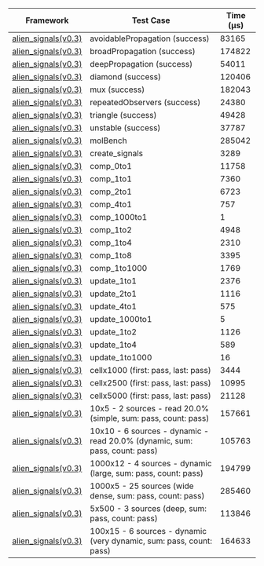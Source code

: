 | Framework | Test Case | Time (μs) |
| --- | --- | --- |
| [alien_signals(v0.3)](https://github.com/medz/alien-signals-dart) | avoidablePropagation (success) | 83165 |
| [alien_signals(v0.3)](https://github.com/medz/alien-signals-dart) | broadPropagation (success) | 174822 |
| [alien_signals(v0.3)](https://github.com/medz/alien-signals-dart) | deepPropagation (success) | 54011 |
| [alien_signals(v0.3)](https://github.com/medz/alien-signals-dart) | diamond (success) | 120406 |
| [alien_signals(v0.3)](https://github.com/medz/alien-signals-dart) | mux (success) | 182043 |
| [alien_signals(v0.3)](https://github.com/medz/alien-signals-dart) | repeatedObservers (success) | 24380 |
| [alien_signals(v0.3)](https://github.com/medz/alien-signals-dart) | triangle (success) | 49428 |
| [alien_signals(v0.3)](https://github.com/medz/alien-signals-dart) | unstable (success) | 37787 |
| [alien_signals(v0.3)](https://github.com/medz/alien-signals-dart) | molBench | 285042 |
| [alien_signals(v0.3)](https://github.com/medz/alien-signals-dart) | create_signals | 3289 |
| [alien_signals(v0.3)](https://github.com/medz/alien-signals-dart) | comp_0to1 | 11758 |
| [alien_signals(v0.3)](https://github.com/medz/alien-signals-dart) | comp_1to1 | 7360 |
| [alien_signals(v0.3)](https://github.com/medz/alien-signals-dart) | comp_2to1 | 6723 |
| [alien_signals(v0.3)](https://github.com/medz/alien-signals-dart) | comp_4to1 | 757 |
| [alien_signals(v0.3)](https://github.com/medz/alien-signals-dart) | comp_1000to1 | 1 |
| [alien_signals(v0.3)](https://github.com/medz/alien-signals-dart) | comp_1to2 | 4948 |
| [alien_signals(v0.3)](https://github.com/medz/alien-signals-dart) | comp_1to4 | 2310 |
| [alien_signals(v0.3)](https://github.com/medz/alien-signals-dart) | comp_1to8 | 3395 |
| [alien_signals(v0.3)](https://github.com/medz/alien-signals-dart) | comp_1to1000 | 1769 |
| [alien_signals(v0.3)](https://github.com/medz/alien-signals-dart) | update_1to1 | 2376 |
| [alien_signals(v0.3)](https://github.com/medz/alien-signals-dart) | update_2to1 | 1116 |
| [alien_signals(v0.3)](https://github.com/medz/alien-signals-dart) | update_4to1 | 575 |
| [alien_signals(v0.3)](https://github.com/medz/alien-signals-dart) | update_1000to1 | 5 |
| [alien_signals(v0.3)](https://github.com/medz/alien-signals-dart) | update_1to2 | 1126 |
| [alien_signals(v0.3)](https://github.com/medz/alien-signals-dart) | update_1to4 | 589 |
| [alien_signals(v0.3)](https://github.com/medz/alien-signals-dart) | update_1to1000 | 16 |
| [alien_signals(v0.3)](https://github.com/medz/alien-signals-dart) | cellx1000 (first: pass, last: pass) | 3444 |
| [alien_signals(v0.3)](https://github.com/medz/alien-signals-dart) | cellx2500 (first: pass, last: pass) | 10995 |
| [alien_signals(v0.3)](https://github.com/medz/alien-signals-dart) | cellx5000 (first: pass, last: pass) | 21128 |
| [alien_signals(v0.3)](https://github.com/medz/alien-signals-dart) | 10x5 - 2 sources - read 20.0% (simple, sum: pass, count: pass) | 157661 |
| [alien_signals(v0.3)](https://github.com/medz/alien-signals-dart) | 10x10 - 6 sources - dynamic - read 20.0% (dynamic, sum: pass, count: pass) | 105763 |
| [alien_signals(v0.3)](https://github.com/medz/alien-signals-dart) | 1000x12 - 4 sources - dynamic (large, sum: pass, count: pass) | 194799 |
| [alien_signals(v0.3)](https://github.com/medz/alien-signals-dart) | 1000x5 - 25 sources (wide dense, sum: pass, count: pass) | 285460 |
| [alien_signals(v0.3)](https://github.com/medz/alien-signals-dart) | 5x500 - 3 sources (deep, sum: pass, count: pass) | 113846 |
| [alien_signals(v0.3)](https://github.com/medz/alien-signals-dart) | 100x15 - 6 sources - dynamic (very dynamic, sum: pass, count: pass) | 164633 |
